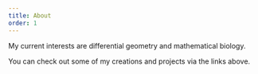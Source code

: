 ```yaml
---
title: About
order: 1
---
```

  
My current interests are differential geometry and mathematical biology.
  
You can check out some of my creations and projects via the links above.
